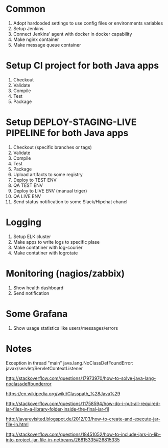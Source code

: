 # Common

1. Adopt hardcoded settings to use config files or environments variables
2. Setup Jenkins
3. Connect Jenkins' agent with docker in docker capability
4. Make nginx container
5. Make message queue container

# Setup CI project for both Java apps

1. Checkout
2. Validate
3. Compile
4. Test
5. Package

# Setup DEPLOY-STAGING-LIVE PIPELINE for both Java apps

1. Checkout (specific branches or tags)
2. Validate
3. Compile
4. Test
5. Package
6. Upload artifacts to some registry
6. Deploy to TEST ENV
7. QA TEST ENV
8. Deploy to LIVE ENV (manual triger)
9. QA LIVE ENV
10. Send status notification to some Slack/Hipchat chanel

# Logging

1. Setup ELK cluster
2. Make apps to write logs to specific plase
3. Make contatiner with log-courier
4. Make contatiner with logrotate

# Monitoring (nagios/zabbix)

1. Show health dashboard
2. Send notification

# Some Grafana

1. Show usage statistics like users/messages/errors


# Notes

Exception in thread "main" java.lang.NoClassDefFoundError: javax/servlet/ServletContextListener

http://stackoverflow.com/questions/17973970/how-to-solve-java-lang-noclassdeffounderror

https://en.wikipedia.org/wiki/Classpath_%28Java%29

http://stackoverflow.com/questions/11758594/how-do-i-put-all-required-jar-files-in-a-library-folder-inside-the-final-jar-fil

http://javarevisited.blogspot.de/2012/03/how-to-create-and-execute-jar-file-in.html

http://stackoverflow.com/questions/18451052/how-to-include-jars-in-lib-into-project-jar-file-in-netbeans/26815335#26815335

